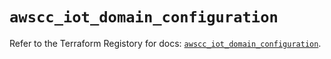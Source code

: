 # `awscc_iot_domain_configuration`

Refer to the Terraform Registory for docs: [`awscc_iot_domain_configuration`](https://registry.terraform.io/providers/hashicorp/awscc/0.70.0/docs/resources/iot_domain_configuration).
